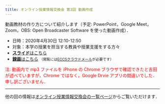 ```yaml
---
title: オンライン授業情報交換会 第3回 動画作成
---
```


動画教材の作り方について紹介します（予定: PowerPoint，Google Meet，Zoom，OBS: Open Broadcaster Software を使った動画作成）．

- 日時：2020年4月30日 12:10-12:50
- 対象：本学の授業を担当する教員や授業支援をする方々
- [**スライド**はこちら](luncheon_3_slides.pdf)
- [**録画**はこちら](https://sites.google.com/g.ecc.u-tokyo.ac.jp/utelecon-movies/events-luncheon-2020S/2020-04-30) <small>（閲覧には[ECCSクラウドメール](/eccs_cloud_email)が必要です）</small>

<strong style="font-weight: normal; color: red;">注: 動画内で mp3 ファイルを iPhone の Chrome ブラウザで確認できたと吉田が述べていますが，Chrome ではなく，Google Drvie アプリの間違いでした．申し訳ございません．</strong>

---

他の回の情報は[オンライン授業情報交換会の一覧ページ](/events/luncheon/)からご覧いただけます．
